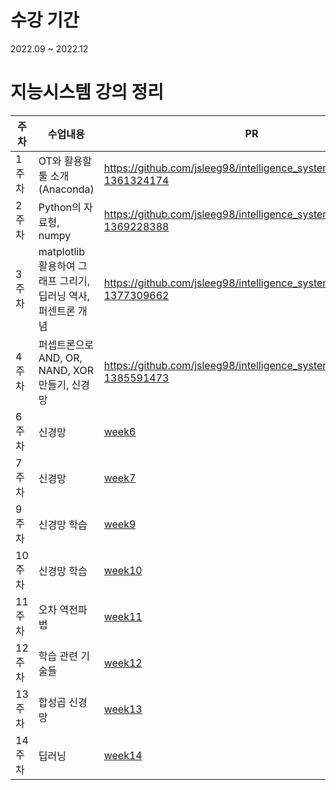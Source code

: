 # 수강 기간
2022.09 ~ 2022.12

# 지능시스템 강의 정리

|주차|수업내용| PR |
|--|--|--|
|1주차|OT와 활용할 툴 소개(Anaconda)| https://github.com/jsleeg98/intelligence_system/pull/1#issue-1361324174 |
|2주차|Python의 자료형, numpy| https://github.com/jsleeg98/intelligence_system/pull/3#issue-1369228388 |
|3주차|matplotlib 활용하여 그래프 그리기, 딥러닝 역사, 퍼센트론 개념|https://github.com/jsleeg98/intelligence_system/pull/5#issue-1377309662|
|4주차|퍼셉트론으로 AND, OR, NAND, XOR 만들기, 신경망|https://github.com/jsleeg98/intelligence_system/pull/7#issue-1385591473|
|6주차|신경망|[week6](https://github.com/jsleeg98/intelligence_system/tree/master/week6)|
|7주차|신경망|[week7](https://github.com/jsleeg98/intelligence_system/tree/master/week7)|
|9주차|신경망 학습|[week9](https://github.com/jsleeg98/intelligence_system/tree/master/week9)|
|10주차|신경망 학습|[week10](https://github.com/jsleeg98/intelligence_system/tree/master/week10)|
|11주차|오차 역전파법|[week11](https://github.com/jsleeg98/intelligence_system/tree/master/week11)|
|12주차|학습 관련 기술들|[week12](https://github.com/jsleeg98/intelligence_system/tree/master/week12)|
|13주차|합성곱 신경망|[week13](https://github.com/jsleeg98/intelligence_system/tree/master/week13)|
|14주차|딥러닝|[week14](https://github.com/jsleeg98/intelligence_system/tree/master/week14)|
